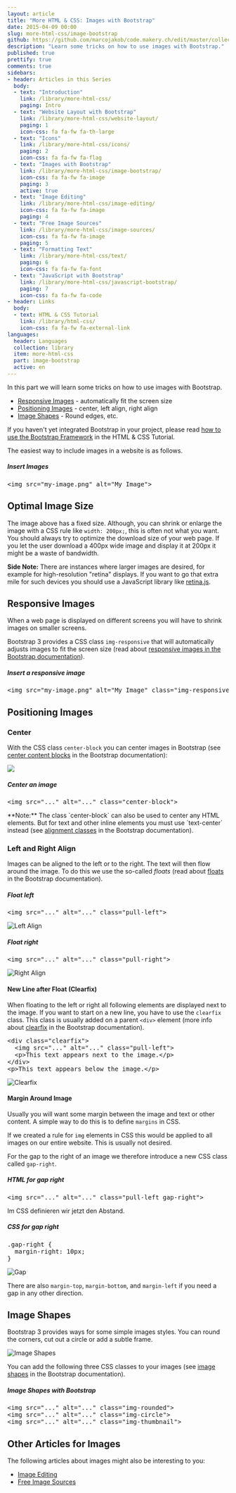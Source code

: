 ```yaml
---
layout: article
title: "More HTML & CSS: Images with Bootstrap"
date: 2015-04-09 00:00
slug: more-html-css/image-bootstrap
github: https://github.com/marcojakob/code.makery.ch/edit/master/collections/library/more-html-css-en-image-bootstrap.md
description: "Learn some tricks on how to use images with Bootstrap."
published: true
prettify: true
comments: true
sidebars:
- header: Articles in this Series
  body:
  - text: "Introduction"
    link: /library/more-html-css/
    paging: Intro
  - text: "Website Layout with Bootstrap"
    link: /library/more-html-css/website-layout/
    paging: 1
    icon-css: fa fa-fw fa-th-large
  - text: "Icons"
    link: /library/more-html-css/icons/
    paging: 2
    icon-css: fa fa-fw fa-flag
  - text: "Images with Bootstrap"
    link: /library/more-html-css/image-bootstrap/
    icon-css: fa fa-fw fa-image
    paging: 3
    active: true
  - text: "Image Editing"
    link: /library/more-html-css/image-editing/
    icon-css: fa fa-fw fa-image
    paging: 4
  - text: "Free Image Sources"
    link: /library/more-html-css/image-sources/
    icon-css: fa fa-fw fa-image
    paging: 5
  - text: "Formatting Text"
    link: /library/more-html-css/text/
    paging: 6
    icon-css: fa fa-fw fa-font
  - text: "JavaScript with Bootstrap"
    link: /library/more-html-css/javascript-bootstrap/
    paging: 7
    icon-css: fa fa-fw fa-code
- header: Links
  body:
  - text: HTML & CSS Tutorial
    link: /library/html-css/
    icon-css: fa fa-fw fa-external-link
languages:
  header: Languages
  collection: library
  item: more-html-css
  part: image-bootstrap
  active: en
---
```


In this part we will learn some tricks on how to use images with Bootstrap.

* [Responsive Images](#responsive-images) - automatically fit the screen size
* [Positioning Images](#positioning-images) - center, left align, right align
* [Image Shapes](#image-shapes) - Round edges, etc.

<div class="alert alert-warning">
  If you haven't yet integrated Bootstrap in your project, please read <a href="/library/html-css/part7/" class="alert-link">how to use the Bootstrap Framework</a> in the HTML &amp; CSS Tutorial.
</div>

The easiest way to include images in a website is as follows.

##### Insert Images

<pre class="prettyprint lang-html">
&lt;img src="my-image.png" alt="My Image">
</pre>


## Optimal Image Size

The image above has a fixed size. Although, you can shrink or enlarge the image with a CSS rule like `width: 200px;`, this is often not what you want. You should always try to optimize the download size of your web page. If you let the user download a 400px wide image and display it at 200px it might be a waste of bandwidth.

**Side Note:** There are instances where larger images are desired, for example for high-resolution "retina" displays. If you want to go that extra mile for such devices you should use a JavaScript library like [retina.js](http://imulus.github.io/retinajs/).


## Responsive Images

When a web page is displayed on different screens you will have to shrink images on smaller screens.

Bootstrap 3 provides a CSS class `img-responsive` that will automatically adjusts images to fit the screen size (read about [responsive images in the Bootstrap documentation](http://getbootstrap.com/css/#images-responsive)).


##### Insert a responsive image

<pre class="prettyprint lang-html">
&lt;img src="my-image.png" alt="My Image" class="img-responsive" >
</pre>


## Positioning Images

### Center

With the CSS class `center-block` you can center images in Bootstrap (see [center content blocks](http://getbootstrap.com/css/#helper-classes-center) in the Bootstrap documentation):

<img src="/assets/library/more-html-css/image-bootstrap/center-block.png" class="center-block">


##### Center an image

<pre class="prettyprint lang-html">
&lt;img src="..." alt="..." class="center-block">
</pre>

<div class="alert alert-info">
  **Note:** The class `center-block` can also be used to center any HTML elements. But for text and other inline elements you must use  `text-center` instead (see <a href="http://getbootstrap.com/css/#type-alignment" class="alert-link">alignment classes</a> in the Bootstrap documentation).
</div>


### Left and Right Align

Images can be aligned to the left or to the right. The text will then flow around the image. To do this we use the so-called *floats* (read about [floats](http://getbootstrap.com/css/#helper-classes-floats) in the Bootstrap documentation).


##### Float left

<pre class="prettyprint lang-html">
&lt;img src="..." alt="..." class="pull-left">
</pre>

![Left Align](/assets/library/more-html-css/image-bootstrap/pull-left.png)


##### Float right

<pre class="prettyprint lang-html">
&lt;img src="..." alt="..." class="pull-right">
</pre>

![Right Align](/assets/library/more-html-css/image-bootstrap/pull-right.png)


#### New Line after Float (Clearfix)

When floating to the left or right all following elements are displayed next to the image. If you want to start on a new line, you have to use the `clearfix` class. This class is usually added on a parent `<div>` element (more info about [clearfix](http://getbootstrap.com/css/#helper-classes-clearfix) in the Bootstrap documentation).

<pre class="prettyprint lang-html">
&lt;div class="clearfix">
  &lt;img src="..." alt="..." class="pull-left">
  &lt;p>This text appears next to the image.&lt;/p>
&lt;/div>
&lt;p>This text appears below the image.&lt;/p>
</pre>

![Clearfix](/assets/library/more-html-css/image-bootstrap/clearfix.png)


#### Margin Around Image

Usually you will want some margin between the image and text or other content. A simple way to do this is to define `margins` in CSS.

If we created a rule for `img` elements in CSS this would be applied to all images on our entire website. This is usually not desired.

For the gap to the right of an image we therefore introduce a new CSS class called `gap-right`.


##### HTML for gap right

<pre class="prettyprint lang-html">
&lt;img src="..." alt="..." class="pull-left gap-right">
</pre>


Im CSS definieren wir jetzt den Abstand.

##### CSS for gap right

<pre class="prettyprint lang-css">
.gap-right {
  margin-right: 10px; 
}
</pre> 

![Gap](/assets/library/more-html-css/image-bootstrap/margin.png)

There are also `margin-top`, `margin-bottom`, and `margin-left` if you need a gap in any other direction.


## Image Shapes

Bootstrap 3 provides ways for some simple images styles. You can round the corners, cut out a circle or add a subtle frame.

![Image Shapes](/assets/library/more-html-css/image-bootstrap/image-shapes.png)

You can add the following three CSS classes to your images (see [image shapes](http://getbootstrap.com/css/#images-shapes) in the Bootstrap documentation).


##### Image Shapes with Bootstrap

<pre class="prettyprint lang-html">
&lt;img src="..." alt="..." class="img-rounded">
&lt;img src="..." alt="..." class="img-circle">
&lt;img src="..." alt="..." class="img-thumbnail">
</pre>


## Other Articles for Images

The following articles about images might also be interesting to you:

* [Image Editing](/library/more-html-css/image-editing/)
* [Free Image Sources](/library/more-html-css/image-sources/)
